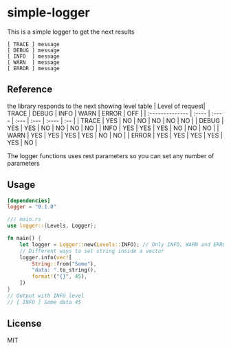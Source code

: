 # simple-logger

This is a simple logger to get the next results

```
[ TRACE ] message
[ DEBUG ] message
[ INFO  ] message
[ WARN  ] message
[ ERROR ] message
```

## Reference

the library responds to the next showing level table
| Level of request| TRACE | DEBUG | INFO | WARN | ERROR | OFF |
| :-------------- | :---- | :---- | :--- | :--- | :---- | :-- |
| TRACE | YES | NO | NO | NO | NO | NO |
| DEBUG | YES | YES | NO | NO | NO | NO |
| INFO | YES | YES | YES | NO | NO | NO |
| WARN | YES | YES | YES | YES | NO | NO |
| ERROR | YES | YES | YES | YES | YES | NO |

The logger functions uses rest parameters so you can set any number of parameters

## Usage

```toml
[dependencies]
logger = "0.1.0"
```

```rs
/// main.rs
use logger::{Levels, Logger};

fn main() {
    let logger = Logger::new(Levels::INFO); // Only INFO, WARN and ERROR log are alowed to print
    // Different ways to set string inside a vector
    logger.info(vec![
        String::from("Some"),
        "data: ".to_string(),
        format!("{}", 45),
    ])
}
// Output with INFO level
// [ INFO ] Some data 45
```

## License

MIT
